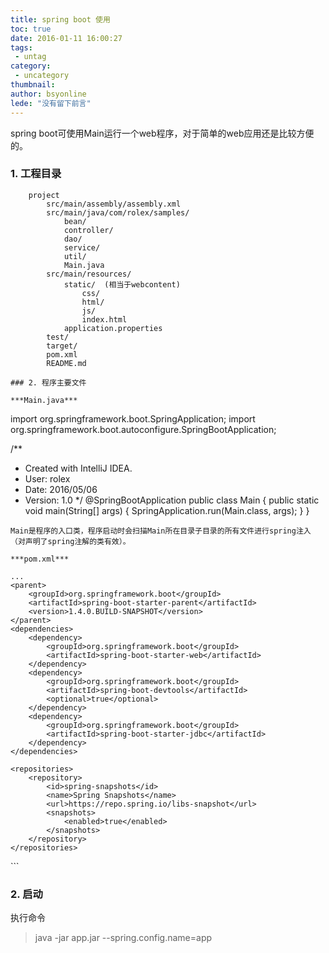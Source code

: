 ```yaml
---
title: spring boot 使用
toc: true
date: 2016-01-11 16:00:27
tags:
 - untag
category: 
 - uncategory
thumbnail: 
author: bsyonline
lede: "没有留下前言"
---
```



spring boot可使用Main运行一个web程序，对于简单的web应用还是比较方便的。

### 1. 工程目录
```
    project
        src/main/assembly/assembly.xml
        src/main/java/com/rolex/samples/
            bean/
            controller/
            dao/
            service/
            util/
            Main.java
        src/main/resources/
            static/  (相当于webcontent)
                css/
                html/
                js/
                index.html
            application.properties    
        test/
        target/
        pom.xml
        README.md

### 2. 程序主要文件     

***Main.java***
```
import org.springframework.boot.SpringApplication;
import org.springframework.boot.autoconfigure.SpringBootApplication;

/**
*  Created with IntelliJ IDEA.
*  User: rolex
*  Date: 2016/05/06
*  Version: 1.0
    */
   @SpringBootApplication
   public class Main {
    public static void main(String[] args) {
        SpringApplication.run(Main.class, args);
    }
   }
```
Main是程序的入口类，程序启动时会扫描Main所在目录子目录的所有文件进行spring注入（对声明了spring注解的类有效）。

***pom.xml***
```
<?xml version="1.0" encoding="UTF-8"?>
<project xmlns="http://maven.apache.org/POM/4.0.0"
         xmlns:xsi="http://www.w3.org/2001/XMLSchema-instance"
         xsi:schemaLocation="http://maven.apache.org/POM/4.0.0 http://maven.apache.org/xsd/maven-4.0.0.xsd">
    
    ...     
    <parent>
        <groupId>org.springframework.boot</groupId>
        <artifactId>spring-boot-starter-parent</artifactId>
        <version>1.4.0.BUILD-SNAPSHOT</version>
    </parent>
    <dependencies>
        <dependency>
            <groupId>org.springframework.boot</groupId>
            <artifactId>spring-boot-starter-web</artifactId>
        </dependency>
        <dependency>
            <groupId>org.springframework.boot</groupId>
            <artifactId>spring-boot-devtools</artifactId>
            <optional>true</optional>
        </dependency>
        <dependency>
            <groupId>org.springframework.boot</groupId>
            <artifactId>spring-boot-starter-jdbc</artifactId>
        </dependency>
    </dependencies>
    
    <repositories>
        <repository>
            <id>spring-snapshots</id>
            <name>Spring Snapshots</name>
            <url>https://repo.spring.io/libs-snapshot</url>
            <snapshots>
                <enabled>true</enabled>
            </snapshots>
        </repository>
    </repositories>
</project>
```

### 2. 启动

执行命令
>java -jar app.jar --spring.config.name=app

```